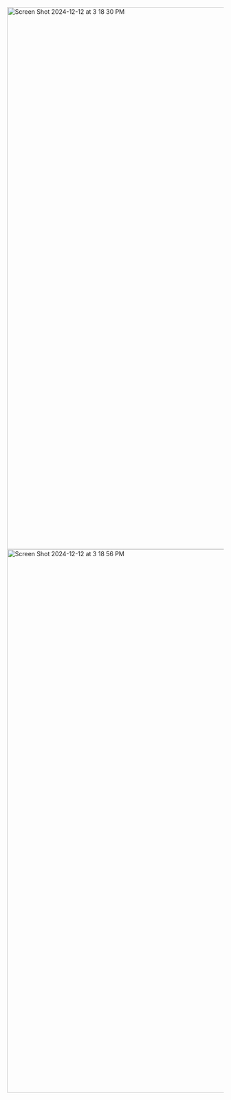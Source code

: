 <img width="1257" alt="Screen Shot 2024-12-12 at 3 18 30 PM" src="https://github.com/user-attachments/assets/5c6aca36-d4f3-4c02-9962-d74e63648fc1" />
<img width="1260" alt="Screen Shot 2024-12-12 at 3 18 56 PM" src="https://github.com/user-attachments/assets/9ffd5ff5-6a99-4fcc-b16a-188394af241c" />
